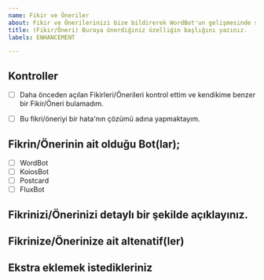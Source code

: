 ```yaml
---
name: Fikir ve Öneriler
about: Fikir ve Önerilerinizi bize bildirerek WordBot'un gelişmesinde sizde katkıda bulunun
title: (Fikir/Öneri) Buraya önerdiğiniz özelliğin başlığını yazınız.
labels: ENHANCEMENT

---
```


## Kontroller
- [ ] Daha önceden açılan Fikirleri/Önerileri kontrol ettim ve kendikime benzer bir Fikir/Öneri bulamadım. <!-- Köşeli parantezin içine 'X' yazınız -->
- [ ] Bu fikri/öneriyi bir hata'nın çözümü adına yapmaktayım. <!-- Köşeli parantezin içine 'X' yazınız -->


## Fikrin/Önerinin ait olduğu Bot(lar);
<!-- Köşeli parantezin içine 'X' yazınız -->
- [ ] WordBot
- [ ] KoiosBot
- [ ] Postcard
- [ ] FluxBot

## Fikrinizi/Önerinizi detaylı bir şekilde açıklayınız.
<!-- Fikrinizin/Önerinizi öz, temiz ve detaylı bir açıklaması 
bizim bu Fikir/Öneri hakkında daha fazla bir bilgi sahibi olmamıza
ve anlamlandırmamıza yardımcı olacaktır -->

## Fikrinize/Önerinize ait altenatif(ler)
<!-- Eğer bir alternatife sahip değilseniz "Bu Fikrime/Önerime ait bir alternatif yoktur." yazınız -->

## Ekstra eklemek istedikleriniz
<!-- Bu Fikrinize/Önerinize ait ekstra eklemek istediklernizi (Resim/Video/Konsept tasarımı gib) lütfen buraya ekleyiniz -->
